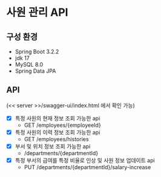 # 사원 관리 API

## 구성 환경
- Spring Boot 3.2.2
- jdk 17
- MySQL 8.0
- Spring Data JPA

## API 
(<< server >>/swagger-ui/index.html 에서 확인 가능)
- [x] 특정 사원의 현재 정보 조회 가능한 api
  - GET /employees/{employeeId}
- [x] 특정 사원의 이력 정보 조회 가능한 api
  - GET /employees/histories
- [x] 부서 및 위치 정보 조회 가능한 api
  - /departments/{departmentId}
- [x] 특정 부서의 급여를 특정 비율로 인상 및 사원 정보 업데이트 api
  - PUT /departments/{departmentId}/salary-increase

